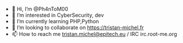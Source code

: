 - 👋 Hi, I’m @Ph4nToM00
- 👀 I’m interested in CyberSecurity, dev
- 🌱 I’m currently learning PHP,Python
- 💞️ I’m looking to collaborate on https://tristan-michel.fr
- 📫 How to reach me tristan.michel@epitech.eu / IRC irc.root-me.org

<!---
Ph4nToM00/Ph4nToM00 is a ✨ special ✨ repository because its `README.md` (this file) appears on your GitHub profile.
You can click the Preview link to take a look at your changes.
--->
